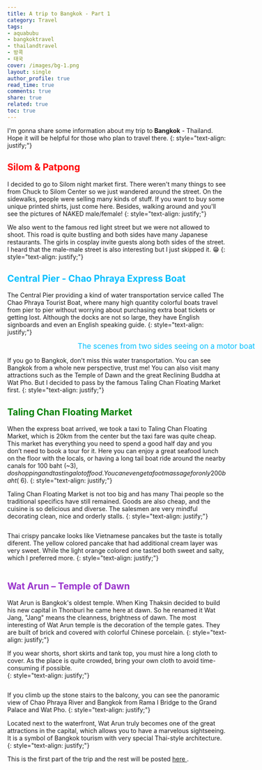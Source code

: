 ```yaml
---
title: A trip to Bangkok - Part 1
category: Travel
tags:
- aquabubu
- bangkoktravel
- thailandtravel
- 방콕
- 태국
cover: /images/bg-1.png
layout: single
author_profile: true
read_time: true
comments: true
share: true
related: true
toc: true
---
```


I'm gonna share some information about my trip to **Bangkok** - Thailand. Hope it will be helpful for those who plan to travel there.
{: style="text-align: justify;"}

## <span style="color:red"> Silom & Patpong </span>

I decided to go to Silom night market first. There weren't many things to see from Chuck to Silom Center so we just wandered around the street. On the sidewalks, people were selling many kinds of stuff. If you want to buy some unique printed shirts, just come here. Besides, walking around and you'll see the pictures of NAKED male/female!
{: style="text-align: justify;"}

We also went to the famous red light street but we were not allowed to shoot. This road is quite bustling and both sides have many Japanese restaurants. The girls in cosplay invite guests along both sides of the street. I heard that the male-male street is also interesting but I just skipped it. :grin:
{: style="text-align: justify;"}

## <span style="color:deepskyblue"> Central Pier - Chao Phraya Express Boat </span>

The Central Pier providing a kind of water transportation service called The Chao Phraya Tourist Boat, where many high quantity colorful boats travel from pier to pier without worrying about purchasing extra boat tickets or getting lost. Although the docks are not so large, they have English signboards and even an English speaking guide.
{: style="text-align: justify;"}

<figure style="width: 650px" class="align-center">
  <img src="{{ site.url }}{{ site.baseurl }}/assets/images/bangkok-1.png" alt="">
  <figcaption style="font-size: 17px" align="center"> <span style="color:deepskyblue"> The scenes from two sides seeing on a motor boat </span> </figcaption>
</figure>

If you go to Bangkok, don't miss this water transportation. You can see Bangkok from a whole new perspective, trust me! You can also visit many attractions such as the Temple of Dawn and the great Reclining Buddha at Wat Pho. But I decided to pass by the famous Taling Chan Floating Market first.
{: style="text-align: justify;"}

## <span style="color:green"> Taling Chan Floating Market </span>

When the express boat arrived, we took a taxi to Taling Chan Floating Market, which is 20km from the center but the taxi fare was quite cheap. This market has everything you need to spend a good half day and you don’t need to book a tour for it. Here you can enjoy a great seafood lunch on the floor with the locals, or having a long tail boat ride around the nearby canals for 100 baht (~$3), do shopping and tasting a lot of food. You can even get a foot massage for only 200 baht (~$6).
{: style="text-align: justify;"}

Taling Chan Floating Market is not too big and has many Thai people so the traditional specifics have still remained. Goods are also cheap, and the cuisine is so delicious and diverse. The salesmen are very mindful decorating clean, nice and orderly stalls.
{: style="text-align: justify;"}

<figure style="width: 650px" class="align-center">
  <img src="{{ site.url }}{{ site.baseurl }}/assets/images/bangkok-2.png" alt="">
  <figcaption> </figcaption>
</figure>

Thai crispy pancake looks like Vietnamese pancakes but the taste is totally diferent. The yellow colored pancake that had additional cream layer was very sweet. While the light orange colored one tasted both sweet and salty, which I preferred more.
{: style="text-align: justify;"}

<figure style="width: 650px" class="align-center">
  <img src="{{ site.url }}{{ site.baseurl }}/assets/images/bangkok-3.png" alt="">
  <figcaption> </figcaption>
</figure>

## <span style="color:darkorchid"> Wat Arun – Temple of Dawn </span>

Wat Arun is Bangkok's oldest temple. When King Thaksin decided to build his new capital in Thonburi he came here at dawn. So he renamed it Wat Jang, "Jang" means the cleanness, brightness of dawn. The most interesting of Wat Arun temple is the decoration of the temple gates. They are built of brick and covered with colorful Chinese porcelain.
{: style="text-align: justify;"}

If you wear shorts, short skirts and tank top, you must hire a long cloth to cover. As the place is quite crowded, bring your own cloth to avoid time-consuming if possible.  
{: style="text-align: justify;"}

<figure style="width: 650px" class="align-center">
  <img src="{{ site.url }}{{ site.baseurl }}/assets/images/bangkok-4.png" alt="">
  <figcaption> </figcaption>
</figure>

If you climb up the stone stairs to the balcony, you can see the panoramic view of Chao Phraya River and Bangkok from Rama I Bridge to the Grand Palace and Wat Pho.
{: style="text-align: justify;"}

Located next to the waterfront, Wat Arun truly becomes one of the great attractions in the capital, which allows you to have a marvelous sightseeing. It is a symbol of Bangkok tourism with very special Thai-style architecture.
{: style="text-align: justify;"}

This is the first part of the trip and the rest will be posted <a href="http://aquabubu.com/blog/travel/A-trip-to-Bangkok-Part-2/" target="_blank">here </a>.